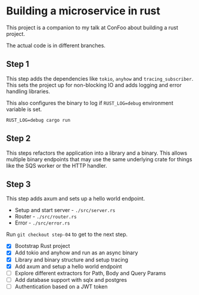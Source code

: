 # Building a microservice in rust

This project is a companion to my talk at ConFoo about building a rust project.

The actual code is in different branches.

## Step 1

This step adds the dependencies like `tokio`, `anyhow` and `tracing_subscriber`.
This sets the project up for non-blocking IO and adds logging and error handling
libraries.

This also configures the binary to log if `RUST_LOG=debug` environment variable
is set.

```
RUST_LOG=debug cargo run
```

## Step 2

This steps refactors the application into a library and a binary. This
allows multiple binary endpoints that may use the same underlying crate for
things like the SQS worker or the HTTP handler.

## Step 3

This step adds axum and sets up a hello world endpoint.

* Setup and start server - `./src/server.rs`
* Router - `./src/router.rs`
* Error - `./src/error.rs`

Run `git checkout step-04` to get to the next step.


* [x] Bootstrap Rust project
* [x] Add tokio and anyhow and run as an async binary
* [x] Library and binary structure and setup tracing
* [x] Add axum and setup a hello world endpoint
* [ ] Explore different extractors for Path, Body and Query Params
* [ ] Add database support with sqlx and postgres
* [ ] Authentication based on a JWT token
